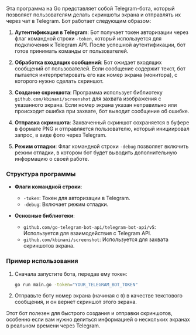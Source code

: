 Эта программа на Go представляет собой Telegram-бота, который позволяет пользователям делать скриншоты экрана и отправлять их через чат в Telegram. Бот работает следующим образом:

1. **Аутентификация в Telegram**: Бот получает токен авторизации через флаг командной строки `-token`, который используется для подключения к Telegram API. После успешной аутентификации, бот готов принимать команды от пользователей.

2. **Обработка входящих сообщений**: Бот ожидает входящих сообщений от пользователей. Если сообщение содержит текст, бот пытается интерпретировать его как номер экрана (монитора), с которого нужно сделать скриншот.

3. **Создание скриншота**: Программа использует библиотеку `github.com/kbinani/screenshot` для захвата изображения с указанного экрана. Если номер экрана указан неправильно или происходит ошибка при захвате, бот выводит сообщение об ошибке.

4. **Отправка скриншота**: Захваченный скриншот сохраняется в буфере в формате PNG и отправляется пользователю, который инициировал запрос, в виде фото через Telegram.

5. **Режим отладки**: Флаг командной строки `-debug` позволяет включить режим отладки, в котором бот будет выводить дополнительную информацию о своей работе.

### Структура программы

- **Флаги командной строки**:
  - `-token`: Токен для авторизации в Telegram.
  - `-debug`: Включает режим отладки.

- **Основные библиотеки**:
  - `github.com/go-telegram-bot-api/telegram-bot-api/v5`: Используется для взаимодействия с Telegram API.
  - `github.com/kbinani/screenshot`: Используется для захвата скриншотов экрана.

### Пример использования

1. Сначала запустите бота, передав ему токен:
   ```bash
   go run main.go -token="YOUR_TELEGRAM_BOT_TOKEN"
   ```

2. Отправьте боту номер экрана (начиная с `0`) в качестве текстового сообщения, и он вернет скриншот этого экрана.

Этот бот полезен для быстрого создания и отправки скриншотов, особенно если вам нужно делиться информацией о нескольких экранах в реальном времени через Telegram.
